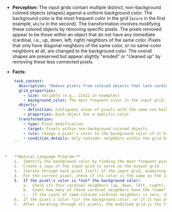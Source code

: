 *   **Perception:** The input grids contain multiple distinct, non-background colored objects (shapes) against a uniform background color. The background color is the most frequent color in the grid (`azure` in the first example, `white` in the second). The transformation involves modifying these colored objects by removing specific pixels. The pixels removed appear to be those within an object that do not have any immediate (cardinal, i.e., up, down, left, right) neighbors of the same color. Pixels that only have diagonal neighbors of the same color, or no same-color neighbors at all, are changed to the background color. The overall shapes are preserved but appear slightly "eroded" or "cleaned up" by removing these less connected pixels.

*   **Facts:**
    
```yaml
    task_context:
      description: "Remove pixels from colored objects that lack cardinal neighbors of the same color."
      grid_properties:
        - size: Variable (e.g., 22x22 in examples)
        - background_color: The most frequent color in the input grid.
      objects:
        - definition: Contiguous areas of pixels with the same non-background color.
        - properties: Each object has a specific color.
      transformation:
        - type: Pixel modification
        - target: Pixels within non-background colored objects.
        - rule: Change a pixel's color to the background color if it has no cardinal (up, down, left, right) neighbors of the same color.
        - condition_details: Only consider neighbors within the grid boundaries. Diagonal neighbors do not prevent removal.
    ```


*   **Natural Language Program:**
    1.  Identify the background color by finding the most frequent pixel color in the input grid.
    2.  Create a copy of the input grid to serve as the output grid.
    3.  Iterate through each pixel (cell) of the input grid, examining its row and column index.
    4.  For the current pixel, check if its color is the same as the identified background color.
    5.  If the pixel's color is *not* the background color:
        a.  Check its four cardinal neighbors (up, down, left, right), staying within the grid boundaries.
        b.  Count how many of these cardinal neighbors have the *same* color as the current pixel.
        c.  If the count of same-colored cardinal neighbors is zero, change the color of the corresponding pixel in the *output* grid to the background color.
    6.  If the pixel's color *is* the background color, or if it has at least one same-colored cardinal neighbor, keep its original color in the output grid.
    7.  After iterating through all pixels, the modified grid is the final output.